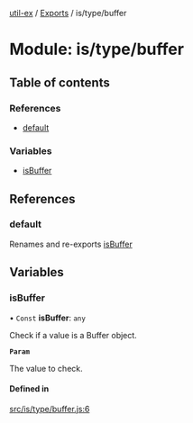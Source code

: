 [util-ex](../README.md) / [Exports](../modules.md) / is/type/buffer

# Module: is/type/buffer

## Table of contents

### References

- [default](is_type_buffer.md#default)

### Variables

- [isBuffer](is_type_buffer.md#isbuffer)

## References

### default

Renames and re-exports [isBuffer](is_type_buffer.md#isbuffer)

## Variables

### isBuffer

• `Const` **isBuffer**: `any`

Check if a value is a Buffer object.

**`Param`**

The value to check.

#### Defined in

[src/is/type/buffer.js:6](https://github.com/snowyu/util-ex.js/blob/d94968d/src/is/type/buffer.js#L6)
